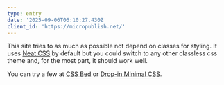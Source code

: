 ```yaml
---
type: entry
date: '2025-09-06T06:10:27.430Z'
client_id: 'https://micropublish.net/'
---
```


This site tries to as much as possible not depend on classes for styling. It uses
[Neat CSS](https://neat.joeldare.com/) by default but you could switch to any other
classless css theme and, for the most part, it should work well.

You can try a few at [CSS Bed](https://www.cssbed.com/) or [Drop-in Minimal CSS](https://dohliam.github.io/dropin-minimal-css/).